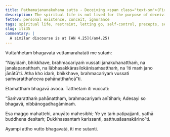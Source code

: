 ```yaml
---
title: Paṭhamajananakuhana sutta - Deceiving <span class="text-sm">(First)</span>
description: The spiritual life is not lived for the purpose of deceiving people, nor for the purpose of winning favor with people, nor for the sake of acquisitions, respect, and popularity, nor for the thought 'Let people know me.' But rather, this spiritual life is lived for the purpose of restraint and for the purpose of letting go.
fetter: personal existence, conceit, ignorance
tags: spiritual life, restraint, letting go, self-control, precepts, sense-restraint, Nibbāna, acquisitions, respect, popularity, iti, iti28-49
slug: iti35
commentary: |
  A similar discourse is at [AN 4.25](/an4.25)
---
```


Vuttañhetaṁ bhagavatā vuttamarahatāti me sutaṁ:

“Nayidaṁ, bhikkhave, brahmacariyaṁ vussati janakuhanatthaṁ, na janalapanatthaṁ, na lābhasakkārasilokānisaṁsatthaṁ, na ‘iti maṁ jano jānātū’ti. Atha kho idaṁ, bhikkhave, brahmacariyaṁ vussati saṁvaratthañceva pahānatthañcā”ti.

Etamatthaṁ bhagavā avoca. Tatthetaṁ iti vuccati:

“Saṁvaratthaṁ pahānatthaṁ,
brahmacariyaṁ anītihaṁ;
Adesayi so bhagavā,
nibbānogadhagāminaṁ.

Esa maggo mahattehi,
anuyāto mahesibhi;
Ye ye taṁ paṭipajjanti,
yathā buddhena desitaṁ;
Dukkhassantaṁ karissanti,
satthusāsanakārino”ti.

Ayampi attho vutto bhagavatā, iti me sutanti.
